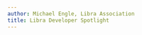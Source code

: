 ```yaml
---
author: Michael Engle, Libra Association
title: Libra Developer Spotlight
---
```


<BlogRedirect />
